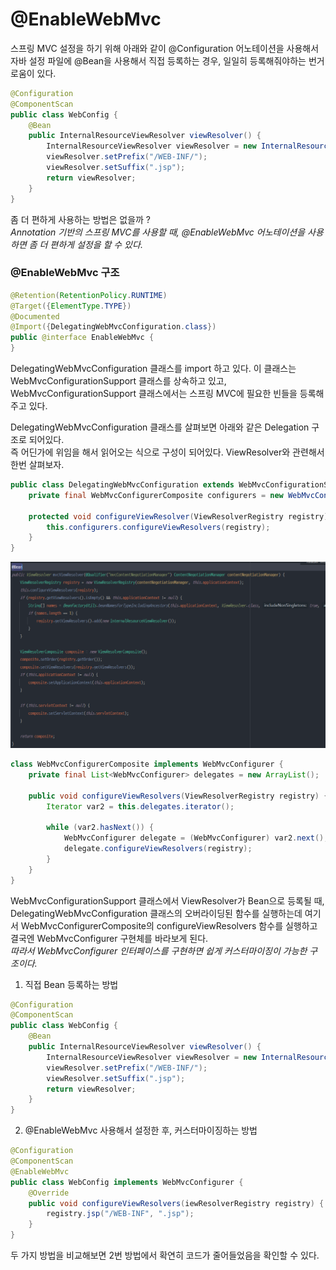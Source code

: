# @EnableWebMvc
스프링 MVC 설정을 하기 위해 아래와 같이 @Configuration 어노테이션을 사용해서 자바 설정 파일에 @Bean을 사용해서 직접 등록하는 경우, 일일히 등록해줘야하는 번거로움이 있다.
```java
@Configuration
@ComponentScan
public class WebConfig {
    @Bean
    public InternalResourceViewResolver viewResolver() {
        InternalResourceViewResolver viewResolver = new InternalResourceViewResolver();
        viewResolver.setPrefix("/WEB-INF/");
        viewResolver.setSuffix(".jsp");
        return viewResolver;
    }
}
```
좀 더 편하게 사용하는 방법은 없을까 ?  
*Annotation 기반의 스프링 MVC를 사용할 때, @EnableWebMvc 어노테이션을 사용하면 좀 더 편하게 설정을 할 수 있다.*

### @EnableWebMvc 구조
```java
@Retention(RetentionPolicy.RUNTIME)
@Target({ElementType.TYPE})
@Documented
@Import({DelegatingWebMvcConfiguration.class})
public @interface EnableWebMvc {
}
```
DelegatingWebMvcConfiguration 클래스를 import 하고 있다. 이 클래스는 WebMvcConfigurationSupport 클래스를 상속하고 있고, WebMvcConfigurationSupport 클래스에서는 스프링 MVC에 필요한 빈들을 등록해주고 있다.  

DelegatingWebMvcConfiguration 클래스를 살펴보면 아래와 같은 Delegation 구조로 되어있다.  
즉 어딘가에 위임을 해서 읽어오는 식으로 구성이 되어있다. ViewResolver와 관련해서 한번 살펴보자.
```java
public class DelegatingWebMvcConfiguration extends WebMvcConfigurationSupport {
    private final WebMvcConfigurerComposite configurers = new WebMvcConfigurerComposite();

    protected void configureViewResolver(ViewResolverRegistry registry) {
        this.configurers.configureViewResolvers(registry);
    }
}
```
![mvcViewResolver](/Spring/image/mvcViewResolver.PNG)
```java
class WebMvcConfigurerComposite implements WebMvcConfigurer {
    private final List<WebMvcConfigurer> delegates = new ArrayList();

    public void configureViewResolvers(ViewResolverRegistry registry) {
        Iterator var2 = this.delegates.iterator();

        while (var2.hasNext()) {
            WebMvcConfigurer delegate = (WebMvcConfigurer) var2.next();
            delegate.configureViewResolvers(registry);
        }
    }
}
```
WebMvcConfigurationSupport 클래스에서 ViewResolver가 Bean으로 등록될 때, DelegatingWebMvcConfiguration 클래스의 오버라이딩된 함수를 실행하는데 여기서 WebMvcConfigurerComposite의 configureViewResolvers 함수를 실행하고 결국엔 WebMvcConfigurer 구현체를 바라보게 된다.  
*따라서 WebMvcConfigurer 인터페이스를 구현하면 쉽게 커스터마이징이 가능한 구조이다.*

1. 직접 Bean 등록하는 방법
```java
@Configuration
@ComponentScan
public class WebConfig {
    @Bean
    public InternalResourceViewResolver viewResolver() {
        InternalResourceViewResolver viewResolver = new InternalResourceViewResolver();
        viewResolver.setPrefix("/WEB-INF/");
        viewResolver.setSuffix(".jsp");
        return viewResolver;
    }
}
```
2. @EnableWebMvc 사용해서 설정한 후, 커스터마이징하는 방법
```java
@Configuration
@ComponentScan
@EnableWebMvc
public class WebConfig implements WebMvcConfigurer {
    @Override
    public void configureViewResolvers(iewResolverRegistry registry) {
        registry.jsp("/WEB-INF", ".jsp");
    }
}
```
두 가지 방법을 비교해보면 2번 방법에서 확연히 코드가 줄어들었음을 확인할 수 있다.
